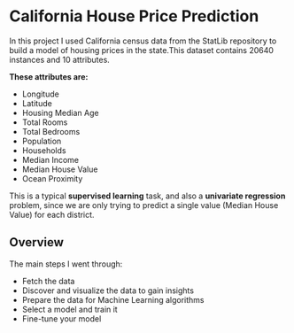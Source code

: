 # California House Price Prediction
In this project I used California census data from the StatLib repository to build a model of housing prices in the state.This dataset contains 20640 instances and 10 attributes.


**These attributes are:**
* Longitude
* Latitude
* Housing Median Age
* Total Rooms
* Total Bedrooms
* Population
* Households
* Median Income
* Median House Value
* Ocean Proximity

This is a typical **supervised learning** task, and also a **univariate regression** problem, since we are only trying to predict a single value (Median House Value) for each district.

## Overview
The main steps I went through:
- Fetch the data
- Discover and visualize the data to gain insights
- Prepare the data for Machine Learning algorithms
- Select a model and train it
- Fine-tune your model
